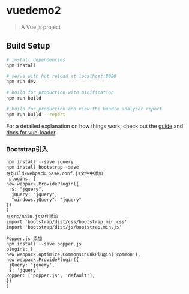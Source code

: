# vuedemo2

> A Vue.js project

## Build Setup

``` bash
# install dependencies
npm install

# serve with hot reload at localhost:8080
npm run dev

# build for production with minification
npm run build

# build for production and view the bundle analyzer report
npm run build --report
```

For a detailed explanation on how things work, check out the [guide](http://vuejs-templates.github.io/webpack/) and [docs for vue-loader](http://vuejs.github.io/vue-loader).


### Bootstrap引入
    npm install --save jquery
    npm install bootstrap--save
    在build/webpack.base.conf.js文件中添加
     plugins: [
    new webpack.ProvidePlugin({
      $: "jquery",
      jQuery: "jquery",
      "windows.jQuery": "jquery"
    })
    ]
    在src/main.js文件添加
    import 'bootstrap/dist/css/bootstrap.min.css'
    import 'bootstrap/dist/js/bootstrap.min.js'

    Popper.js 添加
    npm install --save popper.js
    plugins: [
    new webpack.optimize.CommonsChunkPlugin('common'),
    new webpack.ProvidePlugin({
     jQuery: 'jquery',
     $: 'jquery',
    Popper: ['popper.js', 'default'],
    })
    ]